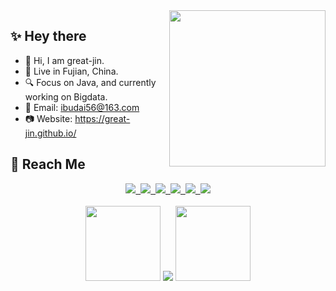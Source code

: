 <!-- <img align='right' src='https://user-images.githubusercontent.com/5713670/87202985-820dcb80-c2b6-11ea-9f56-7ec461c497c3.gif' width='200"'> -->

<!-- <img align="right" alt="GIF" src="https://raw.githubusercontent.com/JoeyBling/JoeyBling/master/pic/pusheencode.gif" />  -->

<img align= "right" width= "250" src= "https://cdn.jsdelivr.net/gh/great-jin/great-jin@v-1.0/img/cat.gif"/>

## :sparkles: Hey there
- :ocean: Hi, I am great-jin.
- :city_sunrise: Live in Fujian, China.
- :mag: Focus on Java, and currently working on Bigdata.
- :email: Email: ibudai56@163.com
- :camera: Website: https://great-jin.github.io/

## :shell: Reach Me
<div align="center">
  <a target="_blank" href="https://great-jin.github.io/">
    <img src="https://img.shields.io/badge/Blog-博客-blue" />&nbsp;
  </a>
  <a target="_blank" href="https://great-jin.github.io/atom.xml">
    <img src="https://img.shields.io/badge/RSS-订阅-blue" />&nbsp;
  </a>
  <a target="_blank" href="https://www.zhihu.com/people/xiao-ming-92-43-49">
    <img src="https://img.shields.io/badge/Zhihu-知乎-blue" />&nbsp;
  </a>
  <a target="_blank" href="mailto:ibudai56@163.com">
    <img src="https://img.shields.io/badge/Email-邮件-blue" />&nbsp;
  </a>
  <a target="_blank" href="https://stackoverflow.com/users/17424919/great-jin">
    <img src="https://img.shields.io/badge/Stackoverflow-论坛-blue" />&nbsp;
  </a>
  <a target="_blank" href="https://komarev.com/ghpvc/?username=great-jin&label=Views&color=0e75b6&style=flat">
    <img src="https://komarev.com/ghpvc/?username=great-jin&label=Views&color=0e75b6&style=flat" />
  </a>
  <!--   <img src="https://img.shields.io/github/followers/great-jin?color=%234CC61E&label=Followers" />&nbsp; -->
</div>
<br/>

<div align="center"> 
  <img src="https://cdn.jsdelivr.net/gh/great-jin/great-jin@v-1.0/img/color.gif" width="120px">
  <img src="https://github-readme-stats.vercel.app/api?username=great-jin&show_icons=true" />
  <img src="https://cdn.jsdelivr.net/gh/great-jin/great-jin@v-1.0/img/color.gif" width="120px">
</div>
<br/>

<!--
<div align="center"> 
  <img src="https://cdn.jsdelivr.net/gh/great-jin/great-jin@v-1.0/img/run.gif“ width="170px">
  <img src="http://github-readme-streak-stats.herokuapp.com?user=great-jin&border_radius=5)](https://git.io/streak-stats">
  <img src="https://cdn.jsdelivr.net/gh/great-jin/great-jin@v-1.0/img/run.gif“ width="170px">
</div>
<br/>
-->

